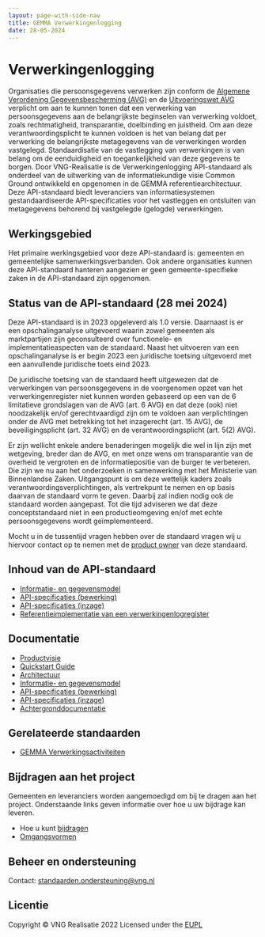```yaml
---
layout: page-with-side-nav
title: GEMMA Verwerkingenlogging
date: 28-05-2024
---
```

# Verwerkingenlogging
Organisaties die persoonsgegevens verwerken zijn conform de [Algemene Verordening Gegevensbescherming (AVG)](https://autoriteitpersoonsgegevens.nl/nl/over-privacy/wetten/algemene-verordening-gegevensbescherming-avg) en de [Uitvoeringswet AVG](https://wetten.overheid.nl/BWBR0040940/2019-02-19) verplicht om aan te kunnen tonen dat een verwerking van persoonsgegevens aan de belangrijkste beginselen van verwerking voldoet, zoals rechtmatigheid, transparantie, doelbinding en juistheid. Om aan deze verantwoordingsplicht te kunnen voldoen is het van belang dat per verwerking de belangrijkste metagegevens van de verwerkingen worden vastgelegd. Standaardisatie van de vastlegging van verwerkingen is van belang om de eenduidigheid en toegankelijkheid van deze gegevens te borgen. Door VNG-Realisatie is de Verwerkingenlogging API-standaard als onderdeel van de uitwerking van de informatiekundige visie Common Ground ontwikkeld en opgenomen in de GEMMA referentiearchitectuur. Deze API-standaard biedt leveranciers van informatiesystemen gestandaardiseerde API-specificaties voor het vastleggen en ontsluiten van metagegevens behorend bij vastgelegde (gelogde) verwerkingen.

## Werkingsgebied 
Het primaire werkingsgebied voor deze API-standaard is: gemeenten en gemeentelijke samenwerkingsverbanden. Ook andere organisaties kunnen deze API-standaard hanteren aangezien er geen gemeente-specifieke zaken in de API-standaard zijn opgenomen.

## Status van de API-standaard (28 mei 2024)
Deze API-standaard is in 2023 opgeleverd als 1.0 versie. Daarnaast is er een opschalinganalyse uitgevoerd waarin zowel gemeenten als marktpartijen zijn geconsulteerd over functionele- en implementatieaspecten van de standaard. Naast het uitvoeren van een opschalinganalyse is er begin 2023 een juridische toetsing uitgevoerd met een aanvullende juridische toets eind 2023. 

De juridische toetsing van de standaard heeft uitgewezen dat de verwerkingen van persoonsgegevens in de voorgenomen opzet van het verwerkingenregister niet kunnen worden gebaseerd op een van de 6 limitatieve grondslagen van de AVG (art. 6 AVG) en dat deze (ook) niet noodzakelijk en/of gerechtvaardigd zijn om te voldoen aan verplichtingen onder de AVG met betrekking tot het inzagerecht (art. 15 AVG), de beveiligingsplicht (art. 32 AVG) en de verantwoordingsplicht (art. 5(2) AVG).
 
Er zijn wellicht enkele andere benaderingen mogelijk die wel in lijn zijn met wetgeving, breder dan de AVG, en met onze wens om transparantie van de overheid te vergroten en de informatiepositie van de burger te verbeteren. Die zijn we nu aan het onderzoeken in samenwerking met het Ministerie van Binnenlandse Zaken. Uitgangspunt is om deze wettelijk kaders zoals verantwoordingsverplichtingen, als vertrekpunt te nemen en op basis daarvan de standaard vorm te geven. Daarbij zal indien nodig ook de standaard worden aangepast.
Tot die tijd adviseren we dat deze conceptstandaard niet in een productieomgeving en/of met echte persoonsgegevens wordt geïmplementeerd.

Mocht u in de tussentijd vragen hebben over de standaard vragen wij u hiervoor contact op te nemen met de [product owner](mailto:standaarden.ondersteuning@vng.nl) van deze standaard.


## Inhoud van de API-standaard
- [Informatie- en gegevensmodel](./gegevensmodel/index.md)
- [API-specificaties (bewerking)](./api-write/index.md)
- [API-specificaties (inzage)](./api-read/index.md)
- [Referentieimplementatie van een verwerkingenlogregister](./referentieimplementatie.md)


## Documentatie
- [Productvisie](./productvisie.md)
- [Quickstart Guide](./quickstart.md)
- [Architectuur](./architectuur.md)
- [Informatie- en gegevensmodel](./gegevensmodel/index.md)
- [API-specificaties (bewerking)](./api-write/index.md)
- [API-specificaties (inzage)](.//api-read/index.md)
- [Achtergronddocumentatie](./achtergronddocumentatie/index.md)

## Gerelateerde standaarden
* [GEMMA Verwerkingsactiviteiten](https://github.com/VNG-Realisatie/gemma-verwerkingsactiviteiten)

## Bijdragen aan het project
Gemeenten en leveranciers worden aangemoedigd om bij te dragen aan het project. Onderstaande links geven informatie over hoe u uw bijdrage kan leveren.
- Hoe u kunt [bijdragen](https://github.com/VNG-Realisatie/Tutorial/blob/master/CONTRIBUTING.md)
- [Omgangsvormen](https://github.com/VNG-Realisatie/Tutorial/blob/master/CODE_OF_CONDUCT.md)

## Beheer en ondersteuning
Contact: [standaarden.ondersteuning@vng.nl](mailto:standaarden.ondersteuning@vng.nl)

## Licentie
Copyright &copy; VNG Realisatie 2022
Licensed under the [EUPL](https://github.com/VNG-Realisatie/gemma-verwerkingenlogging/blob/master/LICENCE.md)
